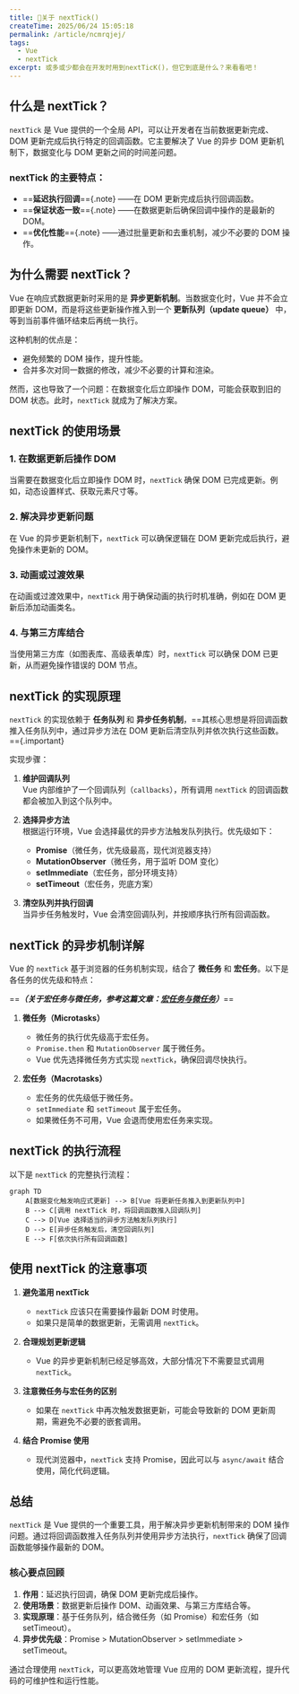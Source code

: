 ```yaml
---
title: 🔵关于 nextTick()
createTime: 2025/06/24 15:05:18
permalink: /article/ncmrqjej/
tags:
  - Vue
  - nextTick
excerpt: 或多或少都会在开发时用到nextTicK()，但它到底是什么？来看看吧！
---
```

## 什么是 nextTick？

`nextTick` 是 Vue 提供的一个全局 API，可以让开发者在当前数据更新完成、DOM 更新完成后执行特定的回调函数。它主要解决了 Vue 的异步 DOM 更新机制下，数据变化与 DOM 更新之间的时间差问题。

### nextTick 的主要特点：
- ==**延迟执行回调**=={.note} ——在 DOM 更新完成后执行回调函数。
- ==**保证状态一致**=={.note} ——在数据更新后确保回调中操作的是最新的 DOM。
- ==**优化性能**=={.note} ——通过批量更新和去重机制，减少不必要的 DOM 操作。


## 为什么需要 nextTick？

Vue 在响应式数据更新时采用的是 **异步更新机制**。当数据变化时，Vue 并不会立即更新 DOM，而是将这些更新操作推入到一个 **更新队列（update queue）** 中，等到当前事件循环结束后再统一执行。

这种机制的优点是：
- 避免频繁的 DOM 操作，提升性能。
- 合并多次对同一数据的修改，减少不必要的计算和渲染。

然而，这也导致了一个问题：在数据变化后立即操作 DOM，可能会获取到旧的 DOM 状态。此时，`nextTick` 就成为了解决方案。


## nextTick 的使用场景

### 1. 在数据更新后操作 DOM
当需要在数据变化后立即操作 DOM 时，`nextTick` 确保 DOM 已完成更新。例如，动态设置样式、获取元素尺寸等。

### 2. 解决异步更新问题
在 Vue 的异步更新机制下，`nextTick` 可以确保逻辑在 DOM 更新完成后执行，避免操作未更新的 DOM。

### 3. 动画或过渡效果
在动画或过渡效果中，`nextTick` 用于确保动画的执行时机准确，例如在 DOM 更新后添加动画类名。

### 4. 与第三方库结合
当使用第三方库（如图表库、高级表单库）时，`nextTick` 可以确保 DOM 已更新，从而避免操作错误的 DOM 节点。

## nextTick 的实现原理

`nextTick` 的实现依赖于 **任务队列** 和 **异步任务机制**，==其核心思想是将回调函数推入任务队列中，通过异步方法在 DOM 更新后清空队列并依次执行这些函数。=={.important}

实现步骤：
1. **维护回调队列**  
   Vue 内部维护了一个回调队列（`callbacks`），所有调用 `nextTick` 的回调函数都会被加入到这个队列中。

2. **选择异步方法**  
   根据运行环境，Vue 会选择最优的异步方法触发队列执行。优先级如下：
   - **Promise**（微任务，优先级最高，现代浏览器支持）
   - **MutationObserver**（微任务，用于监听 DOM 变化）
   - **setImmediate**（宏任务，部分环境支持）
   - **setTimeout**（宏任务，兜底方案）

3. **清空队列并执行回调**  
   当异步任务触发时，Vue 会清空回调队列，并按顺序执行所有回调函数。

## nextTick 的异步机制详解

Vue 的 `nextTick` 基于浏览器的任务机制实现，结合了 **微任务** 和 **宏任务**。以下是各任务的优先级和特点：

==**_（关于宏任务与微任务，参考这篇文章：[宏任务与微任务](/前端开发/宏任务与微任务.md)）_**==

1. **微任务（Microtasks）**  
   - 微任务的执行优先级高于宏任务。
   - `Promise.then` 和 `MutationObserver` 属于微任务。
   - Vue 优先选择微任务方式实现 `nextTick`，确保回调尽快执行。

2. **宏任务（Macrotasks）**  
   - 宏任务的优先级低于微任务。
   - `setImmediate` 和 `setTimeout` 属于宏任务。
   - 如果微任务不可用，Vue 会退而使用宏任务来实现。

## nextTick 的执行流程

以下是 `nextTick` 的完整执行流程：

```mermaid
graph TD
    A[数据变化触发响应式更新] --> B[Vue 将更新任务推入到更新队列中]
    B --> C[调用 nextTick 时，将回调函数推入回调队列]
    C --> D[Vue 选择适当的异步方法触发队列执行]
    D --> E[异步任务触发后，清空回调队列]
    E --> F[依次执行所有回调函数]
```

## 使用 nextTick 的注意事项

1. **避免滥用 nextTick**  
   - `nextTick` 应该只在需要操作最新 DOM 时使用。
   - 如果只是简单的数据更新，无需调用 `nextTick`。

2. **合理规划更新逻辑**  
   - Vue 的异步更新机制已经足够高效，大部分情况下不需要显式调用 `nextTick`。

3. **注意微任务与宏任务的区别**  
   - 如果在 `nextTick` 中再次触发数据更新，可能会导致新的 DOM 更新周期，需避免不必要的嵌套调用。

4. **结合 Promise 使用**  
   - 现代浏览器中，`nextTick` 支持 Promise，因此可以与 `async/await` 结合使用，简化代码逻辑。

## 总结

`nextTick` 是 Vue 提供的一个重要工具，用于解决异步更新机制带来的 DOM 操作问题。通过将回调函数推入任务队列并使用异步方法执行，`nextTick` 确保了回调函数能够操作最新的 DOM。

### 核心要点回顾
1. **作用**：延迟执行回调，确保 DOM 更新完成后操作。
2. **使用场景**：数据更新后操作 DOM、动画效果、与第三方库结合等。
3. **实现原理**：基于任务队列，结合微任务（如 Promise）和宏任务（如 setTimeout）。
4. **异步优先级**：Promise > MutationObserver > setImmediate > setTimeout。

通过合理使用 `nextTick`，可以更高效地管理 Vue 应用的 DOM 更新流程，提升代码的可维护性和运行性能。